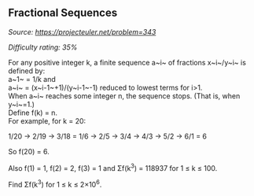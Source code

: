 Fractional Sequences
--------------------

*Source: https://projecteuler.net/problem=343*


*Difficulty rating: 35%*

For any positive integer k, a finite sequence a~i~ of fractions
x~i~/y~i~ is defined by:\
 a~1~ = 1/k and\
 a~i~ = (x~i-1~+1)/(y~i-1~-1) reduced to lowest terms for i\>1.\
 When a~i~ reaches some integer n, the sequence stops. (That is, when
y~i~=1.)\
 Define f(k) = n.\
 For example, for k = 20:

1/20 → 2/19 → 3/18 = 1/6 → 2/5 → 3/4 → 4/3 → 5/2 → 6/1 = 6

So f(20) = 6.

Also f(1) = 1, f(2) = 2, f(3) = 1 and Σf(k<sup>3</sup>) = 118937 for 1 ≤ k ≤ 100.

Find Σf(k<sup>3</sup>) for 1 ≤ k ≤ 2×10<sup>6</sup>.
